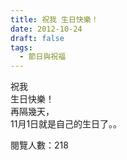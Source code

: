 ```yaml
---
title: 祝我 生日快樂！
date: 2012-10-24
draft: false
tags:
  - 節日與祝福
---
```

祝我  
生日快樂！  
再隔幾天，  
11月1日就是自己的生日了。。  


閱覽人數：218